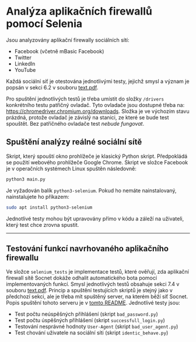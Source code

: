 # Analýza aplikačních firewallů pomocí Selenia

Jsou analyzovány aplikační firewally sociálních sítí:
- Facebook (včetně mBasic Facebook)
- Twitter
- LinkedIn
- YouTube

[text]: <https://github.com/radimzitka/BP-app/blob/main/text.pdf>
[readme]: <https://github.com/radimzitka/BP-app/blob/main/app/README.md>
Každá sociální síť je otestována jednotlivými testy, jejichž smysl a význam je popsán v sekci 6.2 v souboru [text.pdf][text].

Pro spuštění jednotlivých testů je třeba umístit do složky `/drivers` konkrétního testu patřičný ovladač. Tyto ovladače jsou dostupné třeba na: https://chromedriver.chromium.org/downloads. Složka je ve výchozím stavu prázdná, protože ovladač je závislý na stanici, ze které se bude test spouštět. Bez patřičného ovladače test *nebude fungovat*.


## Spuštění analýzy reálné sociální sítě
Skript, který spouští okno prohlížeče je klasický Python skript. Předpokládá se použití webového prohlížeče Google Chrome. Skript ve složce Facebook je v operačních systémech Linux spuštěn následovně:

```sh
python3 main.py
```

Je vyžadován balík `python3-selenium`. Pokud ho nemáte nainstalovaný, nainstalujete ho příkazem:

```sh
sudo apt install python3-selenium
```

Jednotlivé testy mohou být upravovány přímo v kódu a záleží na uživateli, který test chce zrovna spustit.

---

## Testování funkcí navrhovaného aplikačního firewallu
Ve složce `selenium_tests` je implementace testů, které ověřují, zda aplikační firewall sítě Socnet dokáže odhalit automatického bota pomocí implementovaných funkcí. Smysl jednotlivých testů obsahuje sekci 7.4 v souboru [text.pdf][text]. Princip a spuštění testujících skriptů je stejný jako v předchozí sekci, ale je třeba mít spuštěný server, na kterém běží síť Socnet. Popis spuštění tohoto serveru je v [tomto README][readme]. Jednotlivé testy jsou:

- Test počtu neúspěšných přihlášení (skript `bad_password.py`)
- Test počtu úspěšných přihlášení (skript `successfull_login.py`)
- Testování nesprávné hodnoty `User-Agent` (skript `bad_user_agent.py`)
- Test chování uživatele na sociální síti (skript `identic_behave.py`)

